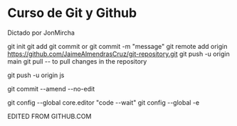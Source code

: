 # Curso de Git y Github

Dictado por JonMircha

git init
git add
git commit or git commit -m "message"
git remote add origin https://github.com/JaimeAlmendrasCruz/git-repository.git
git push -u origin main
git pull -- to pull changes in the repository

git push -u origin js

git commit --amend --no-edit

git config --global core.editor "code --wait"
git config --global -e

EDITED FROM GITHUB.COM  
